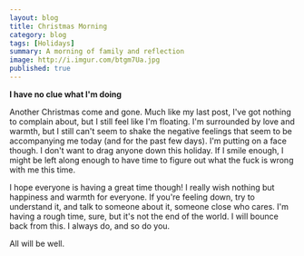 ```yaml
---
layout: blog
title: Christmas Morning
category: blog
tags: [Holidays]  
summary: A morning of family and reflection
image: http://i.imgur.com/btgm7Ua.jpg
published: true
---
```

<p>
  <b>I have no clue what I'm doing</b>
</p>
<p>
  Another Christmas come and gone.  Much like my last post, I've got nothing to complain about, but I still feel like I'm floating.  I'm surrounded by love and warmth, but I still can't seem to shake the negative feelings that seem to be accompanying me today (and for the past few days).  I'm putting on a face though.  I don't want to drag anyone down this holiday.  If I smile enough, I might be left along enough to have time to figure out what the fuck is wrong with me this time.
</p>
<p>
  I hope everyone is having a great time though!  I really wish nothing but happiness and warmth for everyone.  If you're feeling down, try to understand it, and talk to someone about it, someone close who cares.  I'm having a rough time, sure, but it's not the end of the world.  I will bounce back from this.  I always do, and so do you.
</p>
<p>
  All will be well.
</p>

